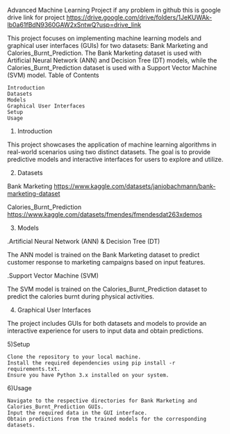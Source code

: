 Advanced Machine Learning Project
if any problem in github this is google drive link for project https://drive.google.com/drive/folders/1JeKUWAk-lb0a61fBdN9360GAW2xSntwQ?usp=drive_link

This project focuses on implementing machine learning models and graphical user interfaces (GUIs) for two datasets: Bank Marketing and Calories_Burnt_Prediction. The Bank Marketing dataset is used with Artificial Neural Network (ANN) and Decision Tree (DT) models, while the Calories_Burnt_Prediction dataset is used with a Support Vector Machine (SVM) model.
Table of Contents

    Introduction
    Datasets
    Models
    Graphical User Interfaces
    Setup
    Usage

1) Introduction

This project showcases the application of machine learning algorithms in real-world scenarios using two distinct datasets. The goal is to provide predictive models and interactive interfaces for users to explore and utilize.

2) Datasets
   
Bank Marketing
https://www.kaggle.com/datasets/janiobachmann/bank-marketing-dataset

Calories_Burnt_Prediction
https://www.kaggle.com/datasets/fmendes/fmendesdat263xdemos

3) Models
   
.Artificial Neural Network (ANN) & 
Decision Tree (DT)

The ANN model is trained on the Bank Marketing dataset to predict customer response to marketing campaigns based on input features.

.Support Vector Machine (SVM)

The SVM model is trained on the Calories_Burnt_Prediction dataset to predict the calories burnt during physical activities.


4) Graphical User Interfaces

The project includes GUIs for both datasets and models to provide an interactive experience for users to input data and obtain predictions.

5)Setup

    Clone the repository to your local machine.
    Install the required dependencies using pip install -r requirements.txt.
    Ensure you have Python 3.x installed on your system.

6)Usage

    Navigate to the respective directories for Bank Marketing and Calories_Burnt_Prediction GUIs.
    Input the required data in the GUI interface.
    Obtain predictions from the trained models for the corresponding datasets.
